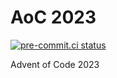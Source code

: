 # AoC 2023

[![pre-commit.ci status](https://results.pre-commit.ci/badge/github/jhulten/aoc2023/main.svg)](https://results.pre-commit.ci/latest/github/jhulten/aoc2023/main)

Advent of Code 2023
